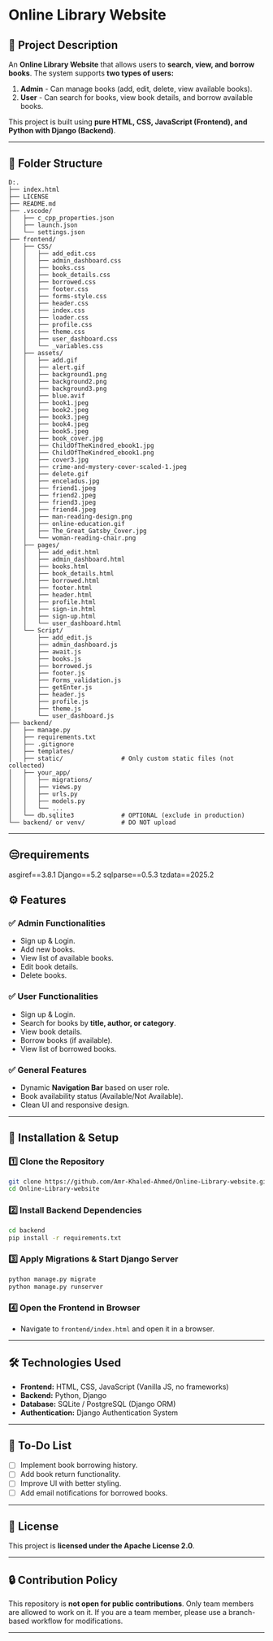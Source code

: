 # Online Library Website

## 📌 Project Description

An **Online Library Website** that allows users to **search, view, and borrow books**. The system supports **two types of users:**

1. **Admin** - Can manage books (add, edit, delete, view available books).
2. **User** - Can search for books, view book details, and borrow available books.

This project is built using **pure HTML, CSS, JavaScript (Frontend), and Python with Django (Backend)**.

---

## 📁 Folder Structure

```
D:.
├── index.html
├── LICENSE
├── README.md
├── .vscode/
│   ├── c_cpp_properties.json
│   ├── launch.json
│   └── settings.json
├── frontend/
│   ├── CSS/
│   │   ├── add_edit.css
│   │   ├── admin_dashboard.css
│   │   ├── books.css
│   │   ├── book_details.css
│   │   ├── borrowed.css
│   │   ├── footer.css
│   │   ├── forms-style.css
│   │   ├── header.css
│   │   ├── index.css
│   │   ├── loader.css
│   │   ├── profile.css
│   │   ├── theme.css
│   │   ├── user_dashboard.css
│   │   └── _variables.css
│   ├── assets/
│   │   ├── add.gif
│   │   ├── alert.gif
│   │   ├── background1.png
│   │   ├── background2.png
│   │   ├── background3.png
│   │   ├── blue.avif
│   │   ├── book1.jpeg
│   │   ├── book2.jpeg
│   │   ├── book3.jpeg
│   │   ├── book4.jpeg
│   │   ├── book5.jpeg
│   │   ├── book_cover.jpg
│   │   ├── ChildOfTheKindred_ebook1.jpg
│   │   ├── ChildOfTheKindred_ebook1.png
│   │   ├── cover3.jpg
│   │   ├── crime-and-mystery-cover-scaled-1.jpeg
│   │   ├── delete.gif
│   │   ├── enceladus.jpg
│   │   ├── friend1.jpeg
│   │   ├── friend2.jpeg
│   │   ├── friend3.jpeg
│   │   ├── friend4.jpeg
│   │   ├── man-reading-design.png
│   │   ├── online-education.gif
│   │   ├── The_Great_Gatsby_Cover.jpg
│   │   └── woman-reading-chair.png
│   ├── pages/
│   │   ├── add_edit.html
│   │   ├── admin_dashboard.html
│   │   ├── books.html
│   │   ├── book_details.html
│   │   ├── borrowed.html
│   │   ├── footer.html
│   │   ├── header.html
│   │   ├── profile.html
│   │   ├── sign-in.html
│   │   ├── sign-up.html
│   │   └── user_dashboard.html
│   └── Script/
│       ├── add_edit.js
│       ├── admin_dashboard.js
│       ├── await.js
│       ├── books.js
│       ├── borrowed.js
│       ├── footer.js
│       ├── Forms_validation.js
│       ├── getEnter.js
│       ├── header.js
│       ├── profile.js
│       ├── theme.js
│       └── user_dashboard.js
├── backend/
│   ├── manage.py
│   ├── requirements.txt
│   ├── .gitignore
│   ├── templates/
│   ├── static/                # Only custom static files (not collected)
│   ├── your_app/
│   │   ├── migrations/
│   │   ├── views.py
│   │   ├── urls.py
│   │   ├── models.py
│   │   └── ...
│   └── db.sqlite3             # OPTIONAL (exclude in production)
└── backend/ or venv/          # DO NOT upload
```

---
## 😒requirements
asgiref==3.8.1
Django==5.2
sqlparse==0.5.3
tzdata==2025.2

## ⚙️ Features

### ✅ **Admin Functionalities**

- Sign up & Login.
- Add new books.
- View list of available books.
- Edit book details.
- Delete books.

### ✅ **User Functionalities**

- Sign up & Login.
- Search for books by **title, author, or category**.
- View book details.
- Borrow books (if available).
- View list of borrowed books.

### ✅ **General Features**

- Dynamic **Navigation Bar** based on user role.
- Book availability status (Available/Not Available).
- Clean UI and responsive design.

---

## 🔧 Installation & Setup

### **1️⃣ Clone the Repository**

```sh
git clone https://github.com/Amr-Khaled-Ahmed/Online-Library-website.git
cd Online-Library-website
```

### **2️⃣ Install Backend Dependencies**

```sh
cd backend
pip install -r requirements.txt
```

### **3️⃣ Apply Migrations & Start Django Server**

```sh
python manage.py migrate
python manage.py runserver
```

### **4️⃣ Open the Frontend in Browser**

- Navigate to `frontend/index.html` and open it in a browser.

---

## 🛠 Technologies Used

- **Frontend:** HTML, CSS, JavaScript (Vanilla JS, no frameworks)
- **Backend:** Python, Django
- **Database:** SQLite / PostgreSQL (Django ORM)
- **Authentication:** Django Authentication System

---

## 📌 To-Do List

- [ ] Implement book borrowing history.
- [ ] Add book return functionality.
- [ ] Improve UI with better styling.
- [ ] Add email notifications for borrowed books.

---

## 📜 License

This project is **licensed under the Apache License 2.0**.

---

## 🔒 Contribution Policy

This repository is **not open for public contributions**. Only team members are allowed to work on it. If you are a team member, please use a branch-based workflow for modifications.

---
````
